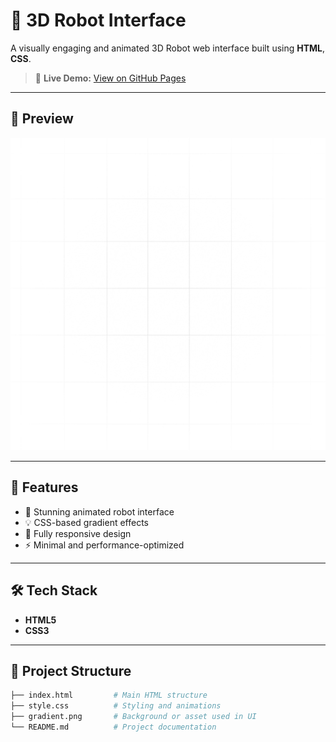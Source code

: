 # 🤖 3D Robot Interface

A visually engaging and animated 3D Robot web interface built using **HTML**, **CSS**.

> 🔗 **Live Demo:** [View on GitHub Pages](https://mohanchoukse.github.io/3DRobot/)

---

## 📸 Preview

![Screenshot](./gradient.png)

---

## 🚀 Features

- 🎨 Stunning animated robot interface
- 💡 CSS-based gradient effects
- 📱 Fully responsive design
- ⚡ Minimal and performance-optimized

---

## 🛠️ Tech Stack

- **HTML5**
- **CSS3**


---


## 📁 Project Structure

```bash
├── index.html         # Main HTML structure
├── style.css          # Styling and animations
├── gradient.png       # Background or asset used in UI
└── README.md          # Project documentation
